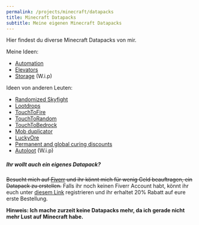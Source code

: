 ```yaml
---
permalink: /projects/minecraft/datapacks
title: Minecraft Datapacks
subtitle: Meine eigenen Minecraft Datapacks
---
```


Hier findest du diverse Minecraft Datapacks von mir.

Meine Ideen:

- [Automation](https://github.com/rafaelurben/mc-automation)
- [Elevators](https://github.com/rafaelurben/mc-elevators)
- [Storage](https://github.com/rafaelurben/mc-storage) (W.i.p)

Ideen von anderen Leuten:

- [Randomized Skyfight](https://github.com/rafaelurben/mc-randomizedskyfight)
- [Lootdrops](https://github.com/rafaelurben/mc-lootdrops)
- [TouchToFire](https://github.com/rafaelurben/mc-touchtofire)
- [TouchToRandom](https://github.com/rafaelurben/mc-touchtorandom)
- [TouchToBedrock](https://github.com/rafaelurben/mc-touchtobedrock)
- [Mob duplicator](https://github.com/rafaelurben/mc-mobduplicator)
- [LuckyOre](https://github.com/rafaelurben/mc-luckyore)
- [Permanent and global curing discounts](https://github.com/rafaelurben/mc-permanentcuringdiscount)
- [Autoloot](https://github.com/rafaelurben/mc-autoloot) (W.i.p)

##### Ihr wollt auch ein eigenes Datapack?

~~Besucht mich auf [Fiverr](https://www.fiverr.com/rafaelurben/make-you-a-minecraft-datapack) und ihr könnt mich für wenig Geld beauftragen, ein Datapack zu erstellen.~~ Falls ihr noch keinen Fiverr Account habt, könnt ihr euch unter [diesem Link](http://www.fiverr.com/s2/badfda4d0a) registrieren und ihr erhaltet 20% Rabatt auf eure erste Bestellung.

**Hinweis: Ich mache zurzeit keine Datapacks mehr, da ich gerade nicht mehr Lust auf Minecraft habe.**
